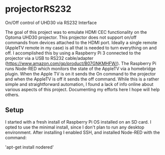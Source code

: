 # projectorRS232
On/Off control of UHD30 via RS232 Interface

The goal of this project was to emulate HDMI CEC functionality on the Optoma UHD30 projector. This projector does not support on/off commands from devices attached to the HDMI port. Ideally a single remote (AppleTV remote in my case) is all that is needed to turn everything on and off. I accomplished this by using a Raspberry Pi 3 connected to the projector via a USB to RS232 cable/adapter (https://www.amazon.com/gp/product/B07GNKMHFW/). The Raspberry Pi runs Node-RED which monitors the state of the AppleTV via a homebridge plugin. When the Apple TV is on it sends the On command to the projector and when the AppleTV is off it sends the off command. While this is a rather simple and straightforward automation, I found a lack of info online about various aspects of this project. Documenting my efforts here I hope will help others. 

## Setup
I started with a fresh install of Raspberry Pi OS installed on an SD card. I opted to use the minimal install, since I don't plan to run any desktop environment. After installing I enabled SSH, and installed Node-RED with the command:

'apt-get install nodered'
